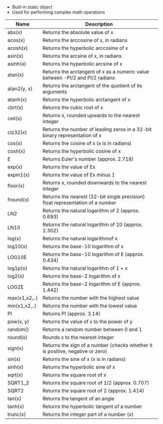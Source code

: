 - Built-in static object
- Used for performing complex math operations

| Name          | Description                                                                    |
| ------------- | ------------------------------------------------------------------------------ |
| abs(x)        | Returns the absolute value of x                                                |
| acos(x)       | Returns the arccosine of x, in radians                                         |
| acosh(x)      | Returns the hyperbolic arccosine of x                                          |
| asin(x)       | Returns the arcsine of x, in radians                                           |
| asinh(x)      | Returns the hyperbolic arcsine of x                                            |
| atan(x)       | Returns the arctangent of x as a numeric value between -PI/2 and PI/2 radians  |
| atan2(y, x)   | Returns the arctangent of the quotient of its arguments                        |
| atanh(x)      | Returns the hyperbolic arctangent of x                                         |
| cbrt(x)       | Returns the cubic root of x                                                    |
| ceil(x)       | Returns x, rounded upwards to the nearest integer                              |
| clz32(x)      | Returns the number of leading zeros in a 32-bit binary representation of x     |
| cos(x)        | Returns the cosine of x (x is in radians)                                      |
| cosh(x)       | Returns the hyperbolic cosine of x                                             |
| E             | Returns Euler's number (approx. 2.718)                                         |
| exp(x)        | Returns the value of Ex                                                        |
| expm1(x)      | Returns the value of Ex minus 1                                                |
| floor(x)      | Returns x, rounded downwards to the nearest integer                            |
| fround(x)     | Returns the nearest (32-bit single precision) float representation of a number |
| LN2           | Returns the natural logarithm of 2 (approx. 0.693)                             |
| LN10          | Returns the natural logarithm of 10 (approx. 2.302)                            |
| log(x)        | Returns the natural logarithmof x                                              |
| log10(x)      | Returns the base-10 logarithm of x                                             |
| LOG10E        | Returns the base-10 logarithm of E (approx. 0.434)                             |
| log1p(x)      | Returns the natural logarithm of 1 + x                                         |
| log2(x)       | Returns the base-2 logarithm of x                                              |
| LOG2E         | Returns the base-2 logarithm of E (approx. 1.442)                              |
| max(x1,x2,..) | Returns the number with the highest value                                      |
| min(x1,x2,..) | Returns the number with the lowest value                                       |
| PI            | Returns PI (approx. 3.14)                                                      |
| pow(x, y)     | Returns the value of x to the power of y                                       |
| random()      | Returns a random number between 0 and 1                                        |
| round(x)      | Rounds x to the nearest integer                                                |
| sign(x)       | Returns the sign of a number (checks whether it is positive, negative or zero) |
| sin(x)        | Returns the sine of x (x is in radians)                                        |
| sinh(x)       | Returns the hyperbolic sine of x                                               |
| sqrt(x)       | Returns the square root of x                                                   |
| SQRT1_2       | Returns the square root of 1/2 (approx. 0.707)                                 |
| SQRT2         | Returns the square root of 2 (approx. 1.414)                                   |
| tan(x)        | Returns the tangent of an angle                                                |
| tanh(x)       | Returns the hyperbolic tangent of a number                                     |
| trunc(x)      | Returns the integer part of a number (x)                                       |
